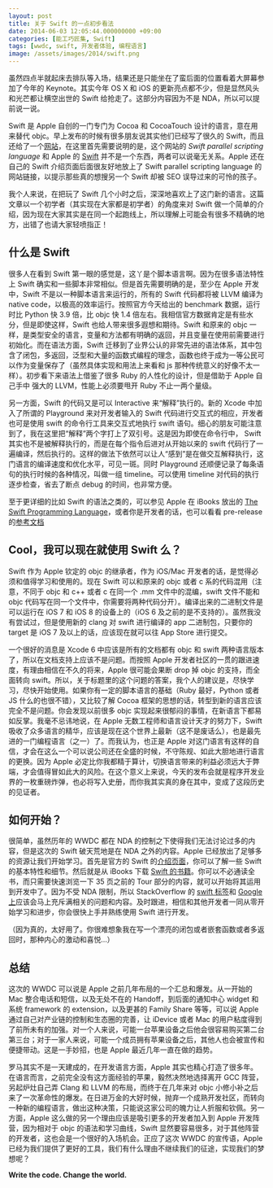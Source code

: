 ```yaml
---
layout: post
title: 关于 Swift 的一点初步看法
date: 2014-06-03 12:05:44.000000000 +09:00
categories: [能工巧匠集, Swift]
tags: [wwdc, swift, 开发者体验, 编程语言]
image: /assets/images/2014/swift.png
---
```


虽然四点半就起床去排队等入场，结果还是只能坐在了蛮后面的位置看着大屏幕参加了今年的 Keynote。其实今年 OS X 和 iOS 的更新亮点都不少，但是显然风头和光芒都让横空出世的 Swift 给抢走了。这部分内容因为不是 NDA，所以可以提前说一说。

Swift 是 Apple 自创的一门专门为 Cocoa 和 CocoaTouch 设计的语言，意在用来替代 objc。早上发布的时候有很多朋友说其实他们已经写了很久的 Swift，而且还给了一个[网站](http://swift-lang.org)，在这里首先需要说明的是，这个网站的 *Swift parallel scripting language* 和 Apple 的 [Swift](https://developer.apple.com/swift/) 并不是一个东西，两者可以说毫无关系。Apple 还在自己的 Swift 介绍页面后面很友好地放上了 Swift parallel scripting language 的网站链接，以提示那些真的想搜另一个 Swift 却被 SEO 误导过来的可怜的孩子。

我个人来说，在把玩了 Swift 几个小时之后，深深地喜欢上了这门新的语言。这篇文章以一个初学者（其实现在大家都是初学者）的角度来对 Swift 做一个简单的介绍，因为现在大家其实是在同一个起跑线上，所以理解上可能会有很多不精确的地方，出错了也请大家轻喷指正！

## 什么是 Swift

很多人在看到 Swift 第一眼的感觉是，这丫是个脚本语言啊。因为在很多语法特性上 Swift 确实和一些脚本非常相似。但是首先需要明确的是，至少在 Apple 开发中，Swift 不是以一种脚本语言来运行的，所有的 Swift 代码都将被 LLVM 编译为 native code，以极高的效率运行。按照官方今天给出的 benchmark 数据，运行时比 Python 快 3.9 倍，比 objc 快 1.4 倍左右。我相信官方数据肯定是有些水分，但是即使这样，Swift 也给人带来很多遐想和期待。Swift 和原来的 objc 一样，是类型安全的语言，变量和方法都有明确的返回，并且变量在使用前需要进行初始化。而在语法方面，Swift 迁移到了业界公认的非常先进的语法体系，其中包含了闭包，多返回，泛型和大量的函数式编程的理念，函数也终于成为一等公民可以作为变量保存了（虽然具体实现和用法上来看和 js 那种传统意义的好像不太一样）。初步看下来语法上借鉴了很多 Ruby 的人性化的设计，但是借助于 Apple 自己手中 强大的 LLVM，性能上必须要甩开 Ruby 不止一两个量级。

另一方面，Swift 的代码又是可以 Interactive 来“解释”执行的。新的 Xcode 中加入了所谓的 Playground 来对开发者输入的 Swift 代码进行交互式的相应，开发者也可是使用 swift 的命令行工具来交互式地执行 swift 语句。细心的朋友可能注意到了，我在这里把“解释”两个字打上了双引号。这是因为即使在命令行中， Swift 其实也不是被解释执行的，而是在每个指令后进对从开始以来的 swift 代码行了一遍编译，然后执行的。这样的做法下依然可以让人“感到”是在做交互解释执行，这门语言的编译速度和优化水平，可见一斑。同时 Playground 还顺便记录了每条语句的执行时候的各种情况，叫做一组 timeline。可以使用 timeline 对代码的执行逐步检查，省去了断点 debug 的时间，也非常方便。

至于更详细的比如 Swift 的语法之类的，可以参见 Apple 在 iBooks 放出的 [The Swift Programming Language](https://itunes.apple.com/us/book/the-swift-programming-language/id881256329?mt=11)，或者你是开发者的话，也可以看看 pre-release 的[参考文档](https://developer.apple.com/library/ios/welcome_to_swift)

## Cool，我可以现在就使用 Swift 么？

Swift 作为 Apple 钦定的 objc 的继承者，作为 iOS/Mac 开发者的话，是觉得必须和值得学习和使用的。现在 Swift 可以和原来的 objc 或者 c 系的代码混用（注意，不同于 objc 和 c++ 或者 c 在同一个 .mm 文件中的混编，swift 文件不能和 objc 代码写在同一个文件中，你需要将两种代码分开）。编译出来的二进制文件是可以运行在 iOS 7 和 iOS 8 的设备上的（iOS 6 及之前的是不支持的）。虽然我没有尝试过，但是使用新的 clang 对 swift 进行编译的 app 二进制包，只要你的 target 是 iOS 7 及以上的话，应该现在就可以往 App Store 进行提交。

一个很好的消息是 Xcode 6 中应该是所有的文档都有 objc 和 swift 两种语言版本了，所以在文档支持上应该不是问题。而按照 Apple 开发者社区的一贯的跟进速度，有理由相信在不久的将来，Apple 很可能会果断 drop 掉 objc 的支持，而全面转向 swift。所以，关于标题里的这个问题的答案，我个人的建议是，尽快学习，尽快开始使用。如果你有一定的脚本语言的基础（Ruby 最好，Python 或者 JS 什么的也很不错），又比较了解 Cocoa 框架的思想的话，转型到新的语言应该完全不是问题。你会发现以前很多 objc 实现起来很郁闷的事情，在新语言下都易如反掌。我毫不忌讳地说，在 Apple 无数工程师和语言设计天才的努力下，Swift 吸收了众多语言的精华，应该是现在这个世界上最新（这不是废话么），也是最先进的一门编程语言（之一）了。而我认为，也正是 Apple 对这门语言有这样的自信，才会在这么一个可以说公司还在全盛的时候，不守陈规、如此大胆地进行语言的更换。因为 Apple 必定比你我都精于算计，切换语言带来的利益必须远大于弊端，才会值得冒如此大的风险。在这个意义上来说，今天的发布会就是程序开发业界的一枚重磅炸弹，也必将写入史册，而你我其实真的身在其中，变成了这段历史的见证者。

## 如何开始？

很简单，虽然历年的 WWDC 都在 NDA 的控制之下使得我们无法讨论过多的内容，但是这次的 Swift 破天荒地是在 NDA 之外的内容。Apple 已经放出了足够多的资源让我们开始学习。首先是官方的 Swift 的[介绍页面](https://developer.apple.com/swift/)，你可以了解一些 Swift 的基本特性和细节。然后就是从 iBooks 下载 [Swift 的书籍](https://itunes.apple.com/us/book/the-swift-programming-language/id881256329?mt=11)。你可以不必通读全书，而只需要快速浏览一下 35 页之前的 Tour 部分的内容，就可以开始将其运用到开发中了。因为不受 NDA 限制，所以 StackOverflow 的 [swift 标签](http://stackoverflow.com/questions/tagged/swift-language)和 [Google 上](https://www.google.com/#q=swift)应该会马上充斥满相关的问题和内容。及时跟进，相信和其他开发者一同从零开始学习和进步，你会很快上手并熟练使用 Swift 进行开发。

（因为真的，太好用了。你很难想象我在写一个漂亮的闭包或者嵌套函数或者多返回时，那种内心的激动和喜悦...）

## 总结

这次的 WWDC 可以说是 Apple 之前几年布局的一个汇总和爆发。从一开始的 Mac 整合电话和短信，以及无处不在的 Handoff，到后面的通知中心 widget 和系统 framework 的 extension，以及更甚的 Family Share 等等，可以说 Apple 通过自己对产业链的控制和生态圈的完善，让 iDevice 或者 Mac 的用户粘度得到了前所未有的加强。对一个人来说，可能一台苹果设备之后他会很容易购买第二台第三台；对于一家人来说，可能一个成员拥有苹果设备之后，其他人也会被宣传和便捷带动。这是一手妙招，也是 Apple 最近几年一直在做的趋势。

罗马其实不是一天建成的，在开发语言方面，Apple 其实也精心打造了很多年。在语言而言，之前完全没有这方面经验的苹果，毅然决然地选择离开 GCC 阵营，另起炉灶自己弄 Clang 和 LLVM 的布局，而终于在几年来对 objc 小修小补之后来了一次革命性的爆发。在日进万金的大好时候，抛弃一个成熟开发社区，而转向一种新的编程语言，做出这种决策，只能说这家公司的魄力让人折服和钦佩。另一方面，Apple 这么做的另一个理由应该是吸引更多的开发者加入到 Apple 开发阵营，因为相对于 objc 的语法和学习曲线，Swift 显然要容易很多，对于其他阵营的开发者，这也会是一个很好的入场机会。正应了这次 WWDC 的宣传语，Apple 已经为我们提供了更好的工具，我们有什么理由不继续我们的征途，实现我们的梦想呢？

**Write the code. Change the world.**
